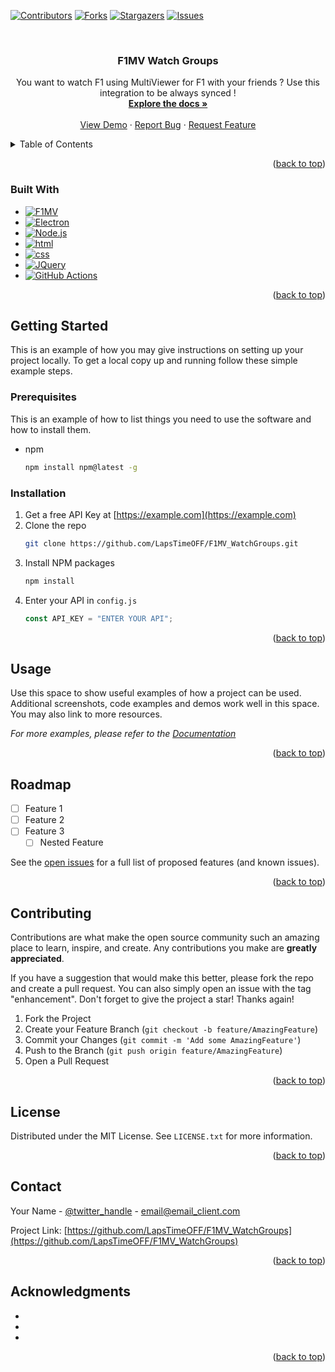 <!-- Improved compatibility of back to top link: See: https://github.com/othneildrew/Best-README-Template/pull/73 -->

<a name="readme-top"></a>

<!--
*** Thanks for checking out the Best-README-Template. If you have a suggestion
*** that would make this better, please fork the repo and create a pull request
*** or simply open an issue with the tag "enhancement".
*** Don't forget to give the project a star!
*** Thanks again! Now go create something AMAZING! :D
-->

<!-- PROJECT SHIELDS -->
<!--
*** I'm using markdown "reference style" links for readability.
*** Reference links are enclosed in brackets [ ] instead of parentheses ( ).
*** See the bottom of this document for the declaration of the reference variables
*** for contributors-url, forks-url, etc. This is an optional, concise syntax you may use.
*** https://www.markdownguide.org/basic-syntax/#reference-style-links
-->

[![Contributors][contributors-shield]][contributors-url]
[![Forks][forks-shield]][forks-url]
[![Stargazers][stars-shield]][stars-url]
[![Issues][issues-shield]][issues-url]

<!-- PROJECT LOGO -->
<br />
<div align="center">
<h3 align="center">F1MV Watch Groups</h3>

  <p align="center">
    You want to watch F1 using MultiViewer for F1 with your friends ? Use this integration to be always synced !
    <br />
    <a href="https://github.com/LapsTimeOFF/F1MV_WatchGroups"><strong>Explore the docs »</strong></a>
    <br />
    <br />
    <a href="https://github.com/LapsTimeOFF/F1MV_WatchGroups">View Demo</a>
    ·
    <a href="https://github.com/LapsTimeOFF/F1MV_WatchGroups/issues">Report Bug</a>
    ·
    <a href="https://github.com/LapsTimeOFF/F1MV_WatchGroups/issues">Request Feature</a>
  </p>
</div>

<!-- TABLE OF CONTENTS -->
<details>
  <summary>Table of Contents</summary>
  <ol>
    <li>
      <a href="#about-the-project">About The Project</a>
      <ul>
        <li><a href="#built-with">Built With</a></li>
      </ul>
    </li>
    <li>
      <a href="#getting-started">Getting Started</a>
      <ul>
        <li><a href="#prerequisites">Prerequisites</a></li>
        <li><a href="#installation">Installation</a></li>
      </ul>
    </li>
    <li><a href="#usage">Usage</a></li>
    <li><a href="#roadmap">Roadmap</a></li>
    <li><a href="#contributing">Contributing</a></li>
    <li><a href="#license">License</a></li>
    <li><a href="#contact">Contact</a></li>
    <li><a href="#acknowledgments">Acknowledgments</a></li>
  </ol>
</details>

<!-- ABOUT THE PROJECT -->

<p align="right">(<a href="#readme-top">back to top</a>)</p>

### Built With

-   [![F1MV][f1mv]][f1mv-url]
-   [![Electron][electron]][electron-url]
-   [![Node.js][nodejs]][nodejs-url]
-   [![html][html]][html-url]
-   [![css][css]][css-url]
-   [![JQuery][jquery.com]][jquery-url]
-   [![GitHub Actions][github-actions]][github-url]

<p align="right">(<a href="#readme-top">back to top</a>)</p>

<!-- GETTING STARTED -->

## Getting Started

This is an example of how you may give instructions on setting up your project locally.
To get a local copy up and running follow these simple example steps.

### Prerequisites

This is an example of how to list things you need to use the software and how to install them.

-   npm
    ```sh
    npm install npm@latest -g
    ```

### Installation

1. Get a free API Key at [https://example.com](https://example.com)
2. Clone the repo
    ```sh
    git clone https://github.com/LapsTimeOFF/F1MV_WatchGroups.git
    ```
3. Install NPM packages
    ```sh
    npm install
    ```
4. Enter your API in `config.js`
    ```js
    const API_KEY = "ENTER YOUR API";
    ```

<p align="right">(<a href="#readme-top">back to top</a>)</p>

<!-- USAGE EXAMPLES -->

## Usage

Use this space to show useful examples of how a project can be used. Additional screenshots, code examples and demos work well in this space. You may also link to more resources.

_For more examples, please refer to the [Documentation](https://example.com)_

<p align="right">(<a href="#readme-top">back to top</a>)</p>

<!-- ROADMAP -->

## Roadmap

-   [ ] Feature 1
-   [ ] Feature 2
-   [ ] Feature 3
    -   [ ] Nested Feature

See the [open issues](https://github.com/LapsTimeOFF/F1MV_WatchGroups/issues) for a full list of proposed features (and known issues).

<p align="right">(<a href="#readme-top">back to top</a>)</p>

<!-- CONTRIBUTING -->

## Contributing

Contributions are what make the open source community such an amazing place to learn, inspire, and create. Any contributions you make are **greatly appreciated**.

If you have a suggestion that would make this better, please fork the repo and create a pull request. You can also simply open an issue with the tag "enhancement".
Don't forget to give the project a star! Thanks again!

1. Fork the Project
2. Create your Feature Branch (`git checkout -b feature/AmazingFeature`)
3. Commit your Changes (`git commit -m 'Add some AmazingFeature'`)
4. Push to the Branch (`git push origin feature/AmazingFeature`)
5. Open a Pull Request

<p align="right">(<a href="#readme-top">back to top</a>)</p>

<!-- LICENSE -->

## License

Distributed under the MIT License. See `LICENSE.txt` for more information.

<p align="right">(<a href="#readme-top">back to top</a>)</p>

<!-- CONTACT -->

## Contact

Your Name - [@twitter_handle](https://twitter.com/twitter_handle) - email@email_client.com

Project Link: [https://github.com/LapsTimeOFF/F1MV_WatchGroups](https://github.com/LapsTimeOFF/F1MV_WatchGroups)

<p align="right">(<a href="#readme-top">back to top</a>)</p>

<!-- ACKNOWLEDGMENTS -->

## Acknowledgments

-   []()
-   []()
-   []()

<p align="right">(<a href="#readme-top">back to top</a>)</p>

<!-- MARKDOWN LINKS & IMAGES -->
<!-- https://www.markdownguide.org/basic-syntax/#reference-style-links -->

[contributors-shield]: https://img.shields.io/github/contributors/LapsTimeOFF/F1MV_WatchGroups.svg?style=for-the-badge
[contributors-url]: https://github.com/LapsTimeOFF/F1MV_WatchGroups/graphs/contributors
[forks-shield]: https://img.shields.io/github/forks/LapsTimeOFF/F1MV_WatchGroups.svg?style=for-the-badge
[forks-url]: https://github.com/LapsTimeOFF/F1MV_WatchGroups/network/members
[stars-shield]: https://img.shields.io/github/stars/LapsTimeOFF/F1MV_WatchGroups.svg?style=for-the-badge
[stars-url]: https://github.com/LapsTimeOFF/F1MV_WatchGroups/stargazers
[issues-shield]: https://img.shields.io/github/issues/LapsTimeOFF/F1MV_WatchGroups.svg?style=for-the-badge
[issues-url]: https://github.com/LapsTimeOFF/F1MV_WatchGroups/issues
[jquery.com]: https://img.shields.io/badge/jQuery-0769AD?style=for-the-badge&logo=jquery&logoColor=white
[jquery-url]: https://jquery.com
[f1mv]: https://img.shields.io/badge/MultiViewer%20For%20F1-fb1e07.svg?style=for-the-badge&logo=f1&logoColor=white
[f1mv-url]: https://multiviewer.app
[css]: https://img.shields.io/badge/CSS-1572B6?style=for-the-badge&logo=css3&logoColor=white
[css-url]: https://www.w3.org/Style/CSS/Overview.en.html
[electron]: https://img.shields.io/badge/Electron-47848F?style=for-the-badge&logo=electron&logoColor=white
[electron-url]: https://www.electronjs.org/
[html]: https://img.shields.io/badge/HTML5-E34F26?style=for-the-badge&logo=html5&logoColor=white
[html-url]: https://html.spec.whatwg.org/multipage/
[github-actions]: https://img.shields.io/badge/github%20actions-%232671E5.svg?style=for-the-badge&logo=githubactions&logoColor=white
[nodejs]: https://img.shields.io/badge/Node.js-43853D?style=for-the-badge&logo=node.js&logoColor=white
[nodejs-url]: https://nodejs.org/en/
[github-url]: https://github.com/LapsTimeOFF/F1MV_WatchGroups/actions